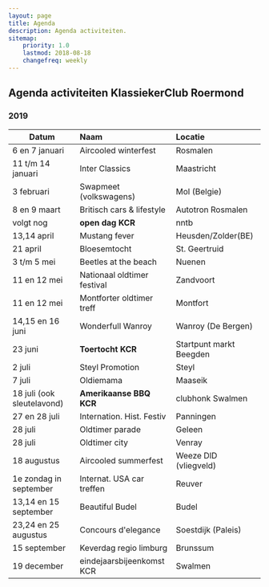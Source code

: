 ```yaml
---
layout: page
title: Agenda
description: Agenda activiteiten.
sitemap:
    priority: 1.0
    lastmod: 2018-08-18
    changefreq: weekly
---
```

## Agenda activiteiten KlassiekerClub Roermond

### 2019

| Datum                     | Naam                         | Locatie
| ------------------------- | :----------------------- |:-------------
| 6 en 7 januari            | Aircooled winterfest      | Rosmalen
| 11 t/m 14 januari         | Inter Classics            | Maastricht 
| 3 februari                | Swapmeet (volkswagens)    | Mol (Belgie)  
| 8 en 9 maart              |  Britisch cars & lifestyle| Autotron Rosmalen  
|  volgt nog                |  **open dag KCR**         | nntb
| 13,14 april               |  Mustang fever            | Heusden/Zolder(BE)
| 21 april                  |  Bloesemtocht             | St. Geertruid 
| 3 t/m 5 mei               |  Beetles at the beach     | Nuenen 
| 11 en 12 mei              |  Nationaal oldtimer festival| Zandvoort
| 11 en 12 mei              |  Montforter oldtimer treff| Montfort
| 14,15 en 16 juni          |  Wonderfull Wanroy        | Wanroy (De Bergen)
| 23 juni                   |  **Toertocht KCR**        | Startpunt markt Beegden
| 2 juli                    |  Steyl Promotion          | Steyl
| 7 juli                    |  Oldiemama                | Maaseik  
| 18 juli (ook sleutelavond)|  **Amerikaanse BBQ KCR**  | clubhonk Swalmen
| 27 en 28 juli             |  Internation. Hist. Festiv| Panningen  
| 28 juli                   |  Oldtimer parade          | Geleen
| 28 juli                   |  Oldtimer city            | Venray
| 18 augustus               |  Aircooled summerfest     | Weeze DlD (vliegveld)
| 1e zondag in september    |  Internat. USA car treffen| Reuver
| 13,14 en 15 september     |  Beautiful Budel          | Budel 
| 23,24 en 25 augustus      |  Concours d'elegance      | Soestdijk (Paleis)
| 15 september              |  Keverdag regio limburg   | Brunssum  
| 19 december               |  eindejaarsbijeenkomst KCR| Swalmen 


 
